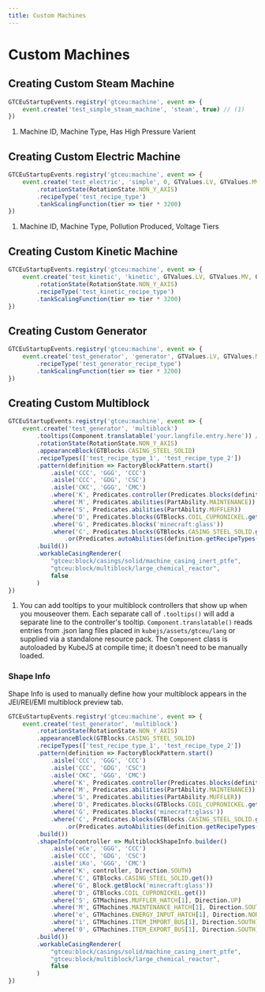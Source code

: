 ```yaml
---
title: Custom Machines
---
```



# Custom Machines


## Creating Custom Steam Machine

```js title="test_steam_machine.js"
GTCEuStartupEvents.registry('gtceu:machine', event => {
    event.create('test_simple_steam_machine', 'steam', true) // (1)
})
```

1. Machine ID, Machine Type, Has High Pressure Varient


## Creating Custom Electric Machine

```js title="test_electric_machine.js"
GTCEuStartupEvents.registry('gtceu:machine', event => {
    event.create('test_electric', 'simple', 0, GTValues.LV, GTValues.MV, GTValues.HV) // (1)
        .rotationState(RotationState.NON_Y_AXIS)
        .recipeType('test_recipe_type')
        .tankScalingFunction(tier => tier * 3200)
})
```


1. Machine ID, Machine Type, Pollution Produced, Voltage Tiers



## Creating Custom Kinetic Machine

```js title="test_kinetic_machine.js"
GTCEuStartupEvents.registry('gtceu:machine', event => {
    event.create('test_kinetic', 'kinetic', GTValues.LV, GTValues.MV, GTValues.HV)
        .rotationState(RotationState.NON_Y_AXIS)
        .recipeType('test_kinetic_recipe_type')
        .tankScalingFunction(tier => tier * 3200)
})
```


## Creating Custom Generator

```js title="test_generator.js"
GTCEuStartupEvents.registry('gtceu:machine', event => {
    event.create('test_generator', 'generator', GTValues.LV, GTValues.MV, GTValues.HV) // (1)
        .recipeType('test_generator_recipe_type')
        .tankScalingFunction(tier => tier * 3200)
})
```


## Creating Custom Multiblock

```js title="test_multiblock.js"
GTCEuStartupEvents.registry('gtceu:machine', event => {
    event.create('test_generator', 'multiblock')
        .tooltips(Component.translatable('your.langfile.entry.here')) // (1)
        .rotationState(RotationState.NON_Y_AXIS)
        .appearanceBlock(GTBlocks.CASING_STEEL_SOLID)
        .recipeTypes(['test_recipe_type_1', 'test_recipe_type_2'])
        .pattern(definition => FactoryBlockPattern.start()
            .aisle('CCC', 'GGG', 'CCC')
            .aisle('CCC', 'GDG', 'CSC')
            .aisle('CKC', 'GGG', 'CMC')
            .where('K', Predicates.controller(Predicates.blocks(definition.get())))
            .where('M', Predicates.abilities(PartAbility.MAINTENANCE))
            .where('S', Predicates.abilities(PartAbility.MUFFLER))
            .where('D', Predicates.blocks(GTBlocks.COIL_CUPRONICKEL.get()))
            .where('G', Predicates.blocks('minecraft:glass'))
            .where('C', Predicates.blocks(GTBlocks.CASING_STEEL_SOLID.get())
                .or(Predicates.autoAbilities(definition.getRecipeTypes())))
        .build())
        .workableCasingRenderer(
            "gtceu:block/casings/solid/machine_casing_inert_ptfe",
            "gtceu:block/multiblock/large_chemical_reactor",
            false
        )
})
```


1. You can add tooltips to your multiblock controllers that show up when you mouseover them. Each separate call of ```.tooltips()``` will add a separate line to the controller's tooltip. ```Component.translatable()``` reads entries from .json lang files placed in ```kubejs/assets/gtceu/lang``` or supplied via a standalone resource pack. The ```Component``` class is autoloaded by KubeJS at compile time; it doesn't need to be manually loaded.


### Shape Info

Shape Info is used to manually define how your multiblock appears in the JEI/REI/EMI multiblock preview tab.

```js title="shape_info_test.js"
GTCEuStartupEvents.registry('gtceu:machine', event => {
    event.create('test_generator', 'multiblock')
        .rotationState(RotationState.NON_Y_AXIS)
        .appearanceBlock(GTBlocks.CASING_STEEL_SOLID)
        .recipeTypes(['test_recipe_type_1', 'test_recipe_type_2'])
        .pattern(definition => FactoryBlockPattern.start()
            .aisle('CCC', 'GGG', 'CCC')
            .aisle('CCC', 'GDG', 'CSC')
            .aisle('CKC', 'GGG', 'CMC')
            .where('K', Predicates.controller(Predicates.blocks(definition.get())))
            .where('M', Predicates.abilities(PartAbility.MAINTENANCE))
            .where('S', Predicates.abilities(PartAbility.MUFFLER))
            .where('D', Predicates.blocks(GTBlocks.COIL_CUPRONICKEL.get()))
            .where('G', Predicates.blocks('minecraft:glass'))
            .where('C', Predicates.blocks(GTBlocks.CASING_STEEL_SOLID.get())
                .or(Predicates.autoAbilities(definition.getRecipeTypes())))
        .build())
        .shapeInfo(controller => MultiblockShapeInfo.builder()
            .aisle('eCe', 'GGG', 'CCC')
            .aisle('CCC', 'GDG', 'CSC')
            .aisle('iKo', 'GGG', 'CMC')
            .where('K', controller, Direction.SOUTH)
            .where('C', GTBlocks.CASING_STEEL_SOLID.get())
            .where('G', Block.getBlock('minecraft:glass'))
            .where('D', GTBlocks.COIL_CUPRONICKEL.get())
            .where('S', GTMachines.MUFFLER_HATCH[1], Direction.UP)
            .where('M', GTMachines.MAINTENANCE_HATCH[1], Direction.SOUTH)
            .where('e', GTMachines.ENERGY_INPUT_HATCH[1], Direction.NORTH)
            .where('i', GTMachines.ITEM_IMPORT_BUS[1], Direction.SOUTH)
            .where('0', GTMachines.ITEM_EXPORT_BUS[1], Direction.SOUTH)
        .build())
        .workableCasingRenderer(
            "gtceu:block/casings/solid/machine_casing_inert_ptfe",
            "gtceu:block/multiblock/large_chemical_reactor",
            false
        )
})
```
